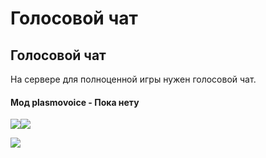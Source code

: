 # Голосовой чат

## Голосовой чат

На сервере для полноценной игры нужен голосовой чат.

#### **Мод plasmovoice - Пока нету** <a href="#mod-plasmovoice-https-modrinth.com-plugin-plasmo-voice-versions" id="mod-plasmovoice-https-modrinth.com-plugin-plasmo-voice-versions"></a>

![](https://wiki.aestmc.ru/\~gitbook/image?url=https%3A%2F%2F550510011-files.gitbook.io%2F%7E%2Ffiles%2Fv0%2Fb%2Fgitbook-x-prod.appspot.com%2Fo%2Fspaces%252FBqq6awdfSlz6tTRhwnaf%252Fuploads%252FfA9JHTeZ6wJg46AFQiA4%252Fimage.png%3Falt%3Dmedia%26token%3D6b3ad27b-94cc-43c5-b7c4-72cea192dda8\&width=768\&dpr=4\&quality=100\&sign=b73ae579adab3ec33e4ac72b6c67216bab75155c813e814adb7a6bed6075faca)![](https://wiki.aestmc.ru/\~gitbook/image?url=https%3A%2F%2F550510011-files.gitbook.io%2F%7E%2Ffiles%2Fv0%2Fb%2Fgitbook-x-prod.appspot.com%2Fo%2Fspaces%252FBqq6awdfSlz6tTRhwnaf%252Fuploads%252FKcJK87VfOnq3aFmOpLbd%252Fimage.png%3Falt%3Dmedia%26token%3Dd3be8d42-3d26-44ee-ab7f-7919675ca523\&width=768\&dpr=4\&quality=100\&sign=ed54311a0df02dc941ec3edb26b338d8b05b1ad13337300e9105c5f8353fcc86)

![](https://wiki.aestmc.ru/\~gitbook/image?url=https%3A%2F%2F550510011-files.gitbook.io%2F%7E%2Ffiles%2Fv0%2Fb%2Fgitbook-x-prod.appspot.com%2Fo%2Fspaces%252FBqq6awdfSlz6tTRhwnaf%252Fuploads%252Fl720Rz1TY0IPXpboqa21%252Fimage.png%3Falt%3Dmedia%26token%3D6cc5c426-7c47-4d11-a26d-93d7b0e44a24\&width=768\&dpr=4\&quality=100\&sign=7a263baeeba891534beaa8773309436719ff61840adb54e3a9625fcff1994cdc)
